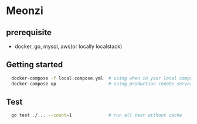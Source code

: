 # Meonzi

## prerequisite
- docker, go, mysql, aws(or locally localstack)

## Getting started
```sh
  docker-compose -f local.compose.yml  # using when in your local computer
  docker-compose up                    # using production remote server
```

## Test
```sh
  go test ./... --count=1              # run all test without cache
```

